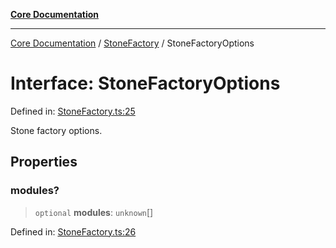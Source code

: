 [**Core Documentation**](../../README.md)

***

[Core Documentation](../../README.md) / [StoneFactory](../README.md) / StoneFactoryOptions

# Interface: StoneFactoryOptions

Defined in: [StoneFactory.ts:25](https://github.com/stonemjs/core/blob/b1f29857c7f1e529739f22d486494bed3b22d2c6/src/StoneFactory.ts#L25)

Stone factory options.

## Properties

### modules?

> `optional` **modules**: `unknown`[]

Defined in: [StoneFactory.ts:26](https://github.com/stonemjs/core/blob/b1f29857c7f1e529739f22d486494bed3b22d2c6/src/StoneFactory.ts#L26)
